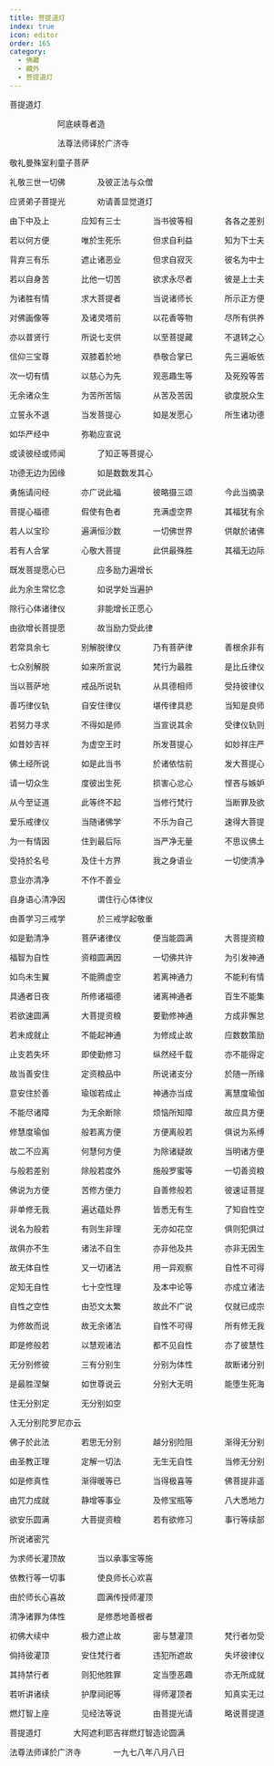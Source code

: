 ```yaml
---
title: 菩提道灯
index: true
icon: editor
order: 165
category:
  - 佛藏
  - 藏外
  - 菩提道灯
---
```


菩提道灯  

　　　　　　阿底峡尊者造  

　　　　　　法尊法师译於广济寺  

敬礼曼殊室利童子菩萨  

礼敬三世一切佛　　　　及彼正法与众僧  

应贤弟子菩提光　　　　劝请善显觉道灯  

由下中及上　　　　应知有三士　　　　当书彼等相　　　　各各之差别  

若以何方便　　　　唯於生死乐　　　　但求自利益　　　　知为下士夫  

背弃三有乐　　　　遮止诸恶业　　　　但求自寂灭　　　　彼名为中士  

若以自身苦　　　　比他一切苦　　　　欲求永尽者　　　　彼是上士夫  

为诸胜有情　　　　求大菩提者　　　　当说诸师长　　　　所示正方便  

对佛画像等　　　　及诸灵塔前　　　　以花香等物　　　　尽所有供养  

亦以普贤行　　　　所说七支供　　　　以至菩提藏　　　　不退转之心  

信仰三宝尊　　　　双膝着於地　　　　恭敬合掌已　　　　先三遍皈依  

次一切有情　　　　以慈心为先　　　　观恶趣生等　　　　及死殁等苦  

无余诸众生　　　　为苦所苦恼　　　　从苦及苦因　　　　欲度脱众生  

立誓永不退　　　　当发菩提心　　　　如是发愿心　　　　所生诸功德  

如华严经中　　　　弥勒应宣说  

或读彼经或师闻　　　　了知正等菩提心  

功德无边为因缘　　　　如是数数发其心  

勇施请问经　　　　亦广说此福　　　　彼略摄三颂　　　　今此当摘录  

菩提心福德　　　　假使有色者　　　　充满虚空界　　　　其福犹有余  

若人以宝珍　　　　遍满恒沙数　　　　一切佛世界　　　　供献於诸佛  

若有人合掌　　　　心敬大菩提　　　　此供最殊胜　　　　其福无边际  

既发菩提愿心已　　　　应多励力遍增长  

此为余生常忆念　　　　如说学处当遍护  

除行心体诸律仪　　　　非能增长正愿心  

由欲增长菩提愿　　　　故当励力受此律  

若常具余七　　　　别解脱律仪　　　　乃有菩萨律　　　　善根余非有  

七众别解脱　　　　如来所宣说　　　　梵行为最胜　　　　是比丘律仪  

当以菩萨地　　　　戒品所说轨　　　　从具德相师　　　　受持彼律仪  

善巧律仪轨　　　　自安住律仪　　　　堪传律具悲　　　　当知是良师  

若努力寻求　　　　不得如是师　　　　当宣说其余　　　　受律仪轨则  

如昔妙吉祥　　　　为虚空王时　　　　所发菩提心　　　　如妙祥庄严  

佛土经所说　　　　如是此当书　　　　於诸依怙前　　　　发大菩提心  

请一切众生　　　　度彼出生死　　　　损害心忿心　　　　悭吝与嫉妒  

从今至证道　　　　此等终不起　　　　当修行梵行　　　　当断罪及欲  

爱乐戒律仪　　　　当随诸佛学　　　　不乐为自己　　　　速得大菩提  

为一有情因　　　　住到最后际　　　　当严净无量　　　　不思议佛土  

受持於名号　　　　及住十方界　　　　我之身语业　　　　一切使清净  

意业亦清净　　　　不作不善业  

自身语心清净因　　　　谓住行心体律仪  

由善学习三戒学　　　　於三戒学起敬重  

如是勤清净　　　　菩萨诸律仪　　　　便当能圆满　　　　大菩提资粮  

福智为自性　　　　资粮圆满因　　　　一切佛共许　　　　为引发神通  

如鸟未生翼　　　　不能腾虚空　　　　若离神通力　　　　不能利有情  

具通者日夜　　　　所修诸福德　　　　诸离神通者　　　　百生不能集  

若欲速圆满　　　　大菩提资粮　　　　要勤修神通　　　　方成非懈怠  

若未成就止　　　　不能起神通　　　　为修成止故　　　　应数数策励  

止支若失坏　　　　即使勤修习　　　　纵然经千载　　　　亦不能得定  

故当善安住　　　　定资粮品中　　　　所说诸支分　　　　於随一所缘  

意安住於善　　　　瑜珈若成止　　　　神通亦当成　　　　离慧度瑜伽  

不能尽诸障　　　　为无余断除　　　　烦恼所知障　　　　故应具方便  

修慧度瑜伽　　　　般若离方便　　　　方便离般若　　　　俱说为系缚  

故二不应离　　　　何慧何方便　　　　为除诸疑故　　　　当明诸方便  

与般若差别　　　　除般若度外　　　　施般罗蜜等　　　　一切善资粮  

佛说为方便　　　　苦修方便力　　　　自善修般若　　　　彼速证菩提  

非单修无我　　　　遍达蕴处界　　　　皆悉无有生　　　　了知自性空  

说名为般若　　　　有则生非理　　　　无亦如花空　　　　俱则犯俱过  

故俱亦不生　　　　诸法不自生　　　　亦非他及共　　　　亦非无因生  

故无体自性　　　　又一切诸法　　　　用一异观察　　　　自性不可得  

定知无自性　　　　七十空性理　　　　及本中论等　　　　亦成立诸法  

自性之空性　　　　由恐文太繁　　　　故此不广说　　　　仅就已成宗  

为修故而说　　　　故无余诸法　　　　自性不可得　　　　所有修无我  

即是修般若　　　　以慧观诸法　　　　都不见自性　　　　亦了彼慧性  

无分别修彼　　　　三有分别生　　　　分别为体性　　　　故断诸分别  

是最胜涅槃　　　　如世尊说云　　　　分别大无明　　　　能堕生死海  

住无分别定　　　　无分别如空  

入无分别陀罗尼亦云  

佛子於此法　　　　若思无分别　　　　越分别险阻　　　　渐得无分别  

由圣教正理　　　　定解一切法　　　　无生无自性　　　　当修无分别  

如是修真性　　　　渐得暖等已　　　　当得极喜等　　　　佛菩提非遥  

由咒力成就　　　　静增等事业　　　　及修宝瓶等　　　　八大悉地力  

欲安乐圆满　　　　大菩提资粮　　　　若有欲修习　　　　事行等续部  

所说诸密咒  

为求师长灌顶故　　　　当以承事宝等施  

依教行等一切事　　　　使良师长心欢喜  

由於师长心喜故　　　　圆满传授师灌顶  

清净诸罪为体性　　　　是修悉地善根者  

初佛大续中　　　　极力遮止故　　　　密与慧灌顶　　　　梵行者勿受  

倘持彼灌顶　　　　安住梵行者　　　　违犯所遮故　　　　失坏彼律仪  

其持禁行者　　　　则犯他胜罪　　　　定当堕恶趣　　　　亦无所成就  

若听讲诸续　　　　护摩祠祀等　　　　得师灌顶者　　　　知真实无过  

燃灯智上座　　　　见经法等说　　　　由菩提光请　　　　略说菩提道  

菩提道灯　　　　大阿遮利耶吉祥燃灯智造论圆满  

法尊法师译於广济寺　　　　一九七八年八月八日  

